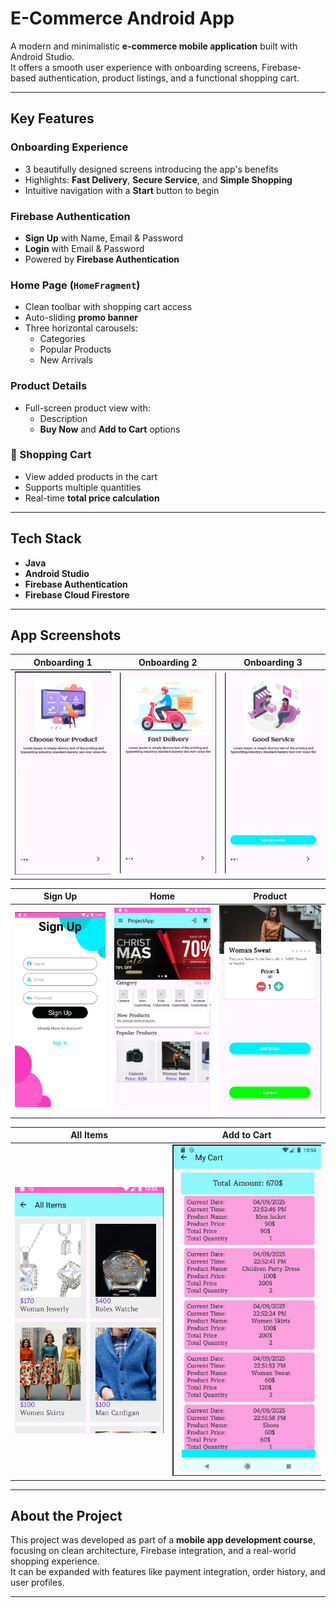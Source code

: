 #  E-Commerce Android App

A modern and minimalistic **e-commerce mobile application** built with Android Studio.  
It offers a smooth user experience with onboarding screens, Firebase-based authentication, product listings, and a functional shopping cart.

---

## Key Features

###  Onboarding Experience
- 3 beautifully designed screens introducing the app's benefits
- Highlights: **Fast Delivery**, **Secure Service**, and **Simple Shopping**
- Intuitive navigation with a **Start** button to begin

###  Firebase Authentication
- **Sign Up** with Name, Email & Password
- **Login** with Email & Password
- Powered by **Firebase Authentication**

###  Home Page (`HomeFragment`)
- Clean toolbar with shopping cart access
- Auto-sliding **promo banner**
- Three horizontal carousels:
  -  Categories
  -  Popular Products
  -  New Arrivals

###  Product Details
- Full-screen product view with:
  - Description
  - **Buy Now** and **Add to Cart** options

### 🛒 Shopping Cart
- View added products in the cart
- Supports multiple quantities
- Real-time **total price calculation**

---

##  Tech Stack

-  **Java**
-  **Android Studio**
-  **Firebase Authentication**
-  **Firebase Cloud Firestore**

---

##  App Screenshots

| Onboarding 1 | Onboarding 2 | Onboarding 3 |
|:------------:|:------------:|:------------:|
| ![1](app/Project_Photos_All/screenshot_onboarding.1.png) | ![2](app/Project_Photos_All/screenshot_onboarding2.png) | ![3](app/Project_Photos_All/screenshot_onboarding3.png) |

| Sign Up | Home | Product |
|:-------:|:----:|:-------:|
| ![SignUp](app/Project_Photos_All/screenshot_Sign_Up.png) | ![Home](app/Project_Photos_All/screenshot_Home_Page.png) | ![Product](app/Project_Photos_All/screenshot_product.png) |

| All Items | Add to Cart |
|:----------:|:------------:|
| ![AllItems](app/Project_Photos_All/screenshot_All_Items.png) | ![Cart](app/Project_Photos_All/screenshot_Add_To_Cart.png) |

---

##  About the Project

This project was developed as part of a **mobile app development course**, focusing on clean architecture, Firebase integration, and a real-world shopping experience.  
It can be expanded with features like payment integration, order history, and user profiles.

---











